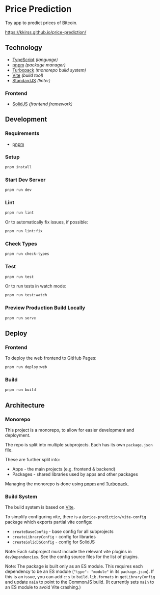 # Price Prediction

Toy app to predict prices of Bitcoin.

https://kkirss.github.io/price-prediction/

## Technology

* [TypeScript](https://www.typescriptlang.org/) _(language)_
* [pnpm](https://pnpm.io/) _(package manager)_
* [Turbopack](https://turbo.build/pack) _(monorepo build system)_
* [Vite](https://vitejs.dev/) _(build tool)_
* [StandardJS](https://standardjs.com/) _(linter)_

### Frontend

* [SolidJS](https://www.solidjs.com/) _(frontend framework)_

## Development

### Requirements

* [pnpm](https://pnpm.io/installation)

### Setup

```bash
pnpm install
```

### Start Dev Server

```bash
pnpm run dev
```

### Lint

```bash
pnpm run lint
```

Or to automatically fix issues, if possible:
```bash
pnpm run lint:fix
```

### Check Types

```bash
pnpm run check-types
```

### Test

```bash
pnpm run test
```

Or to run tests in watch mode:
```bash
pnpm run test:watch
```

### Preview Production Build Locally

```bash
pnpm run serve
```

## Deploy

### Frontend

To deploy the web frontend to GitHub Pages:
```bash
pnpm run deploy:web
```

### Build

```bash
pnpm run build
```

## Architecture

### Monorepo

This project is a monorepo, to allow for easier development and deployment.

The repo is split into multiple subprojects.
Each has its own `package.json` file.

These are further split into:
* Apps - the main projects (e.g. frontend & backend)
* Packages - shared libraries used by apps and other packages

Managing the monorepo is done using [pnpm](https://pnpm.io/) and [Turbopack](https://turbo.build/pack).

### Build System

The build system is based on [Vite](https://vitejs.dev/).

To simplify configuring vite, there is a `@price-prediction/vite-config` package which exports partial vite configs:
* `createBaseConfig` - base config for all subprojects
* `createLibraryConfig` - config for libraries
* `createSolidJSConfig` - config for SolidJS

Note: Each subproject must include the relevant vite plugins in `devDependencies`.
      See the config source files for the list of plugins.

Note: The package is built only as an ES module.
      This requires each dependency to be an ES module (`"type": "module"` in its `package.json`).
      If this is an issue, you can add `cjs` to `build.lib.formats` in `getLibraryConfig` and update `main` to point to the CommonJS build.
      (It currently sets `main` to an ES module to avoid Vite crashing.)
